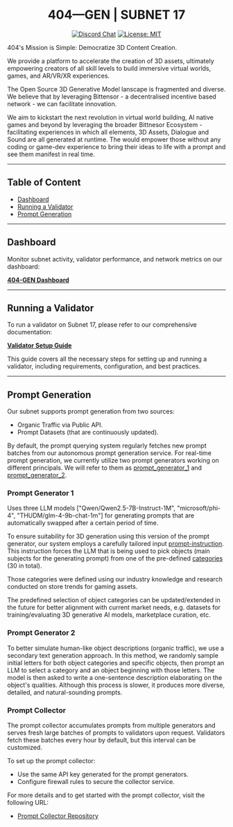 <div align="center">

# 404—GEN | SUBNET 17

[![Discord Chat](https://img.shields.io/discord/308323056592486420.svg)](https://discord.gg/bittensor)
[![License: MIT](https://img.shields.io/badge/License-MIT-yellow.svg)](https://opensource.org/licenses/MIT) 

</div>

404's Mission is Simple: Democratize 3D Content Creation.

We provide a platform to accelerate the creation of 3D assets, ultimately empowering creators of all skill levels to build immersive virtual worlds, games, and AR/VR/XR experiences.

The Open Source 3D Generative Model lanscape is fragmented and diverse. We believe that by leveraging Bittensor - a decentralised incentive based network - we can facilitate innovation.

We aim to kickstart the next revolution in virtual world building, AI native games and beyond by leveraging the broader Bittnesor Ecosystem - facilitating experiences in which all elements, 3D Assets, Dialogue and Sound are all generated at runtime. The would empower those without any coding or game-dev experience to bring their ideas to life with a prompt and see them manifest in real time.

---

## Table of Content

- [Dashboard](#dashboard)
- [Running a Validator](#running-a-validator)
- [Prompt Generation](#prompt-generation)

---

## Dashboard

Monitor subnet activity, validator performance, and network metrics on our dashboard:

**[404-GEN Dashboard](https://dashboard.404.xyz/d/main/404-gen/)**

---

## Running a Validator

To run a validator on Subnet 17, please refer to our comprehensive documentation:

**[Validator Setup Guide](https://github.com/404-Repo/three-gen-subnet/blob/main/docs/running_validator.md)**

This guide covers all the necessary steps for setting up and running a validator, including requirements, configuration, and best practices.

---

## Prompt Generation

Our subnet supports prompt generation from two sources: 

- Organic Traffic via Public API.
- Prompt Datasets (that are continuously updated).

By default, the prompt querying system regularly fetches new prompt batches from our autonomous prompt generation service. For real-time prompt generation, we currently utilize two prompt generators working on different principals. We will refer to them as [prompt_generator_1](#prompt-generator-1-) and [prompt_generator_2](#prompt-generator-2).

### Prompt Generator 1 
Uses three LLM models ["Qwen/Qwen2.5-7B-Instruct-1M", "microsoft/phi-4", "THUDM/glm-4-9b-chat-1m"] for generating prompts that are automatically swapped after a certain period of time.

To ensure suitability for 3D generation using this version of the prompt generator, our system employs a carefully tailored input 
[prompt-instruction](https://github.com/404-Repo/text-prompt-generator/blob/main/configs/pipeline_config.yml). This instruction forces the LLM that is being used to pick objects (main subjects for the generating prompt) from one of the pre-defined 
[categories](https://github.com/404-Repo/text-prompt-generator/blob/main/configs/pipeline_config.yml) (30 in total).

Those categories were defined using our industry knowledge and research conducted on store trends for gaming assets.

The predefined selection of object categories can be updated/extended in the future for better alignment with current market needs, e.g. datasets for training/evaluating 3D generative AI models, marketplace curation, etc.

### Prompt Generator 2
To better simulate human-like object descriptions (organic traffic), we use a secondary text generation approach. In this method, we randomly sample initial letters for both object categories and specific objects, then prompt an LLM to select a category and an object beginning with those letters. The model is then asked to write a one-sentence description elaborating on the object's qualities. Although this process is slower, it produces more diverse, detailed, and natural-sounding prompts.

### Prompt Collector

The prompt collector accumulates prompts from multiple generators and serves fresh large batches of prompts to 
validators upon request. Validators fetch these batches every hour by default, but this interval can be customized.

To set up the prompt collector:
- Use the same API key generated for the prompt generators.
- Configure firewall rules to secure the collector service.

For more details and to get started with the prompt collector, visit the following URL:
- [Prompt Collector Repository](https://github.com/404-Repo/get-prompts)
